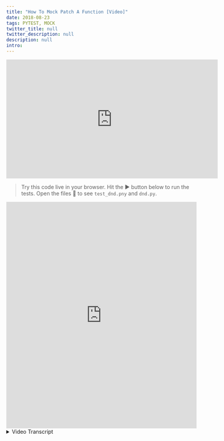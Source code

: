 ```yaml
---
title: "How To Mock Patch A Function [Video]"
date: 2018-08-23
tags: PYTEST, MOCK
twitter_title: null
twitter_description: null
description: null
intro: 
---
```


<iframe width="560" height="315" src="https://www.youtube.com/embed/ClAdw7ZJf5E" frameborder="0" allow="autoplay; encrypted-media" allowfullscreen></iframe>

> Try this code live in your browser. Hit the ▶️  button below to run the tests. Open the files 📄 to see `test_dnd.pny` and `dnd.py`.

<iframe height="600px" width="100%" src="https://repl.it/@cameronmaske/How-To-Mock-Patch-A-Function-Testing-Python-With-Pytest?lite=true" scrolling="no" frameborder="no" allowtransparency="true" allowfullscreen="true" sandbox="allow-forms allow-pointer-lock allow-popups allow-same-origin allow-scripts allow-modals"></iframe>

<details>
    <summary>Video Transcript</summary>
    <div>
Let's get rid of the randomness in this test by mocking it out. <br/>Let's start off by importing mock that has been built into Python since version 3.3.<br/>If you are Python 2, however, you'll need to install it as a separate package.<br/>Next, let's point mock to the function we want to override or patch, in this case our random integer function.<br/>Let's set it to always return a value of 5 and let's tell mock to autospec that function And we'll see why that's important in a bit.<br/>Let's include an argument in our test function to grab that mock object.<br/>Let's run the test.... and it passes.<br/>So there can be a few common gotchas that can trip you up when mocking.<br/>When specifiying the path to what you wanna patch you need to take care to point it is being used, but not where it's defined. <br/>Let's see that in action and point to the random module or where it is defined. And we can see that our tests failed because it's not being mocked anymore. <br/>Speccing makes sure that anything mock tries to mimic it's original a bit more closely. We can see that in action by turning off autospecc'ing and let's add some nonsense to the argument in our random integer function. <br/>And now when we run our tests they pass and that's because an unspecced mock will literally take anything you throw at it. 
</div>
</details>
<br/>
